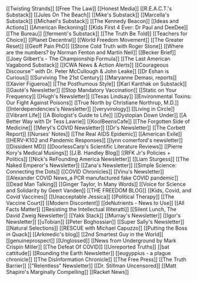 [[Twisting Strands]]
[[Free The Law]]
[[Honest Media]]
[[R.E.A.C.T.'s Substack]]
[[Jules On The Beach]]
[[Mike's Substack]]
[[Marcella's Substack]]
[[Michael's Substack]]
[[The Kennedy Beacon]]
[[Ideas and Actions]]
[[American Reckoning]]
[[Kids First 4 Ever: Dr Paul and DeeDee]]
[[The Bureau]]
[[fermenti's Substack]]
[[The Truth Be Told]]
[[Teachers for Choice]]
[[Planet Decentral]]
[[World Freedom Movement]]
[[The Greater Reset]]
[[Geoff Pain PhD]]
[[Stone Cold Truth with Roger Stone]]
[[Where are the numbers? by Norman Fenton and Martin Neil]]
[[Becker Brief]]
[[Joey Gilbert's - The Championship Formula]]
[[The Last American Vagabond Substack]]
[[ICWA News & Action Alerts]]
[[Courageous Discourse™ with Dr. Peter McCullough & John Leake]]
[[Dr Eshan is Curious]]
[[Surviving The 21st Century]]
[[Maryanne Demasi, reports]]
[[Xavier Figueroa]]
[[The Posthumous Style]]
[[Karl Kanthak on Substack]]
[[Gauté's Newsletter]]
[[Stop Mandatory Vaccination]]
[[Static on Your Frequency]]
[[Hugh's Newsletter]]
[[Texas Lindsay]]
[[Environmental Toxins: Our Fight Against Poisons]]
[[True North by Christiane Northrup, M.D.]]
[[Interdependencies's Newsletter]]
[[veryvirology]]
[[Living in Circle]]
[[Vibrant Life]]
[[A Biologist's Guide to Life]]
[[Dystopian Down Under]]
[[A Better Way with Dr Tess Lawrie]]
[[KoolBeensCafe]]
[[The Forgotten Side of Medicine]]
[[Meryl's COVID Newsletter]]
[[Dr's Newsletter]]
[[The Corbett Report]]
[[Nurses' Notes]]
[[The Real AIDS Epidemic]]
[[American Exile]]
[[HERV-K102 and Pandemic Responses]]
[[lynn comerford's newsletter]]
[[Dissident MD]]
[[DoorlessCarp's Scientific Literature Reviews]]
[[Pierre Kory's Medical Musings]]
[[J.B. Handley Blog]]
[[RFK Jr's Policies + Politics]]
[[Nick's ReFounding America Newsletter]]
[[Liam Sturgess]]
[[The Naked Emperor's Newsletter]]
[[Zana's Newsletter]]
[[Simple Science: Connecting the Dots]]
[[COVID Chronicles]]
[[Vinu's Newsletter]]
[[Alexander COVID News_a PCR manufactured fake COVID pandemic]]
[[Dead Man Talking]]
[[Ginger Taylor, In Many Words]]
[[Voice for Science and Solidarity by Geert Vanden]]
[[THE FREEDOM BLOG]]
[[Kids, Covid, and Covid Vaccines]]
[[Unacceptable Jessica]]
[[Political Therapy]]
[[The Vaccine Court]]
[[Modern Discontent]]
[[deNutrients - News to Use]]
[[All Facts Matter]]
[[Resisting the Intellectual Illiteratti]]
[[Silent Lunch, The David Zweig Newsletter]]
[[Yakk Stack]]
[[Murray's Newsletter]]
[[Igor's Newsletter]]
[[uTobian]]
[[Peter Boghossian]]
[[Super Sally's Newsletter]]
[[Natural Selections]]
[[RESCUE with Michael Capuzzo]]
[[Putting the Boss in Quack]]
[[Arkmedic's blog]]
[[2nd Smartest Guy in the World]]
[[genuineprospect]]
[[Unglossed]]
[[News from Underground by Mark Crispin Miller]]
[[The Defeat Of COVID]]
[[Unreported Truths]]
[[bat cattitude]]
[[Rounding the Earth Newsletter]]
[[eugyppius - a plague chronicle]]
[[The DisInformation Chronicle]]
[[The Free Press]]
[[The Truth Barrier]]
[["Relentless" Newsletter]]
[[Dr. Stillman Uncensored]]
[[Matt Shapiro's Marginally Compelling]]
[[Racket News]]